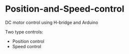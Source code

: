 # Position-and-Speed-control

DC motor control using H-bridge and Arduino

Two type controls:
- Position control
- Speed control
